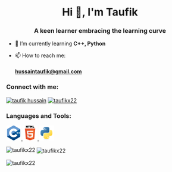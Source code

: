 <h1 align="center">Hi 👋, I'm Taufik</h1>
<h3 align="center">A keen learner embracing the learning curve</h3>

- 🌱 I’m currently learning **C++, Python**

- 📫 How to reach me: <h4> **hussaintaufik@gmail.com** </h4>

<h3 align="left">Connect with me:</h3>
<p align="left">
<a href="https://linkedin.com/in/taufik-hussain-0273a1250/" target="blank"><img align="center" src="https://raw.githubusercontent.com/rahuldkjain/github-profile-readme-generator/master/src/images/icons/Social/linked-in-alt.svg" alt="taufik hussain" height="30" width="40" /></a>
<a href="https://instagram.com/taufikx22" target="blank"><img align="center" src="https://raw.githubusercontent.com/rahuldkjain/github-profile-readme-generator/master/src/images/icons/Social/instagram.svg" alt="taufikx22" height="30" width="40" /></a>
</p>

<h3 align="left">Languages and Tools:</h3>
<p align="left"> <a href="https://www.w3schools.com/cpp/" target="_blank" rel="noreferrer"> <img src="https://raw.githubusercontent.com/devicons/devicon/master/icons/cplusplus/cplusplus-original.svg" alt="cplusplus" width="40" height="40"/> </a> <a href="https://www.w3.org/html/" target="_blank" rel="noreferrer"> <img src="https://raw.githubusercontent.com/devicons/devicon/master/icons/html5/html5-original-wordmark.svg" alt="html5" width="40" height="40"/> </a> <a href="https://www.python.org" target="_blank" rel="noreferrer"> <img src="https://raw.githubusercontent.com/devicons/devicon/master/icons/python/python-original.svg" alt="python" width="40" height="40"/> </a> </p>

<p><img align="left" src="https://github-readme-stats.vercel.app/api/top-langs?username=taufikx22&show_icons=true&theme=tokyonight&title_color=000000&locale=en&layout=compact" alt="taufikx22" /></p>

<p>&nbsp;<img align="center" src="https://github-readme-stats.vercel.app/api?username=taufikx22&show_icons=true&theme=synthwave&locale=en" alt="taufikx22" /></p>

<p><img align="center" src="https://github-readme-streak-stats.herokuapp.com/?user=taufikx22&theme=dark" alt="taufikx22" /></p>
